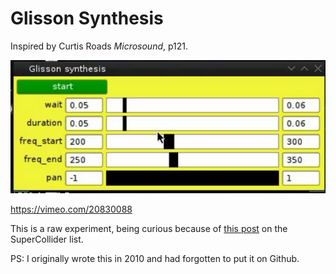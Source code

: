 # Glisson Synthesis

Inspired by Curtis Roads *Microsound*, p121.

[![Glisson Synthesis screenshot](screenshot.jpg)](https://vimeo.com/20830088)

https://vimeo.com/20830088

This is a raw experiment, being curious because of [this post](http://bit.ly/eyMgyL)
on the SuperCollider list.

PS: I originally wrote this in 2010 and had forgotten to put it on Github.
